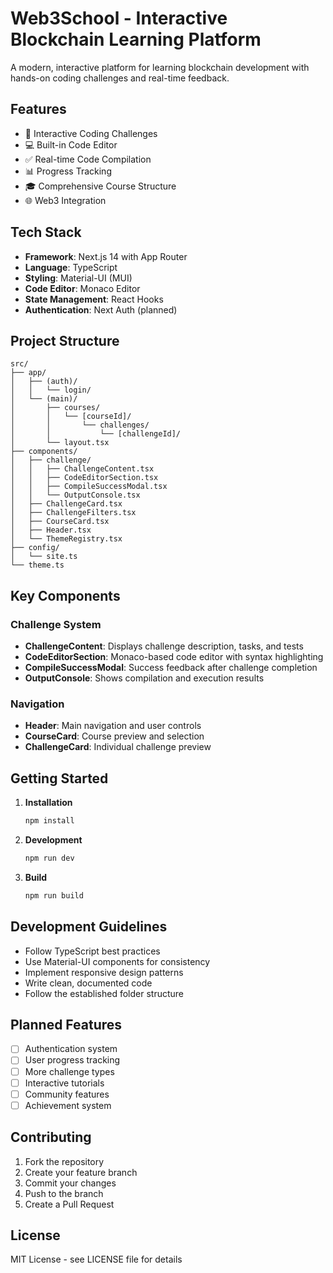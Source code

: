 # Web3School - Interactive Blockchain Learning Platform

A modern, interactive platform for learning blockchain development with hands-on coding challenges and real-time feedback.

## Features

- 🎯 Interactive Coding Challenges
- 💻 Built-in Code Editor
- ✅ Real-time Code Compilation
- 📊 Progress Tracking
- 🎓 Comprehensive Course Structure
- 🌐 Web3 Integration

## Tech Stack

- **Framework**: Next.js 14 with App Router
- **Language**: TypeScript
- **Styling**: Material-UI (MUI)
- **Code Editor**: Monaco Editor
- **State Management**: React Hooks
- **Authentication**: Next Auth (planned)

## Project Structure

```
src/
├── app/
│   ├── (auth)/
│   │   └── login/
│   └── (main)/
│       ├── courses/
│       │   └── [courseId]/
│       │       └── challenges/
│       │           └── [challengeId]/
│       └── layout.tsx
├── components/
│   ├── challenge/
│   │   ├── ChallengeContent.tsx
│   │   ├── CodeEditorSection.tsx
│   │   ├── CompileSuccessModal.tsx
│   │   └── OutputConsole.tsx
│   ├── ChallengeCard.tsx
│   ├── ChallengeFilters.tsx
│   ├── CourseCard.tsx
│   ├── Header.tsx
│   └── ThemeRegistry.tsx
├── config/
│   └── site.ts
└── theme.ts
```

## Key Components

### Challenge System
- **ChallengeContent**: Displays challenge description, tasks, and tests
- **CodeEditorSection**: Monaco-based code editor with syntax highlighting
- **CompileSuccessModal**: Success feedback after challenge completion
- **OutputConsole**: Shows compilation and execution results

### Navigation
- **Header**: Main navigation and user controls
- **CourseCard**: Course preview and selection
- **ChallengeCard**: Individual challenge preview

## Getting Started

1. **Installation**
   ```bash
   npm install
   ```

2. **Development**
   ```bash
   npm run dev
   ```

3. **Build**
   ```bash
   npm run build
   ```

## Development Guidelines

- Follow TypeScript best practices
- Use Material-UI components for consistency
- Implement responsive design patterns
- Write clean, documented code
- Follow the established folder structure

## Planned Features

- [ ] Authentication system
- [ ] User progress tracking
- [ ] More challenge types
- [ ] Interactive tutorials
- [ ] Community features
- [ ] Achievement system

## Contributing

1. Fork the repository
2. Create your feature branch
3. Commit your changes
4. Push to the branch
5. Create a Pull Request

## License

MIT License - see LICENSE file for details
